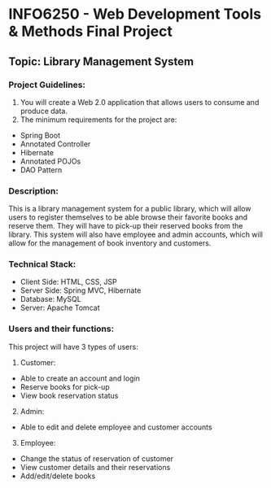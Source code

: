 # INFO6250 - Web Development Tools & Methods Final Project

## Topic: Library Management System

### Project Guidelines:
1. You will create a Web 2.0 application that allows users to consume and produce data.
2. The minimum requirements for the project are:
  - Spring Boot
  - Annotated Controller
  - Hibernate
  - Annotated POJOs
  - DAO Pattern

### Description:
This is a library management system for a public library, which will allow users to register themselves to be able browse their favorite books and reserve them. They will have to pick-up their reserved books from the library. This system will also have employee and admin accounts, which will allow for the management of book inventory and customers.

### Technical Stack:
  - Client Side: HTML, CSS, JSP
  - Server Side: Spring MVC, Hibernate
  - Database: MySQL
  - Server: Apache Tomcat

### Users and their functions:
This project will have 3 types of users:
1. Customer:
  - Able to create an account and login
  - Reserve books for pick-up
  - View book reservation status
2. Admin:
  - Able to edit and delete employee and customer accounts
3. Employee:
  - Change the status of reservation of customer
  - View customer details and their reservations
  - Add/edit/delete books
